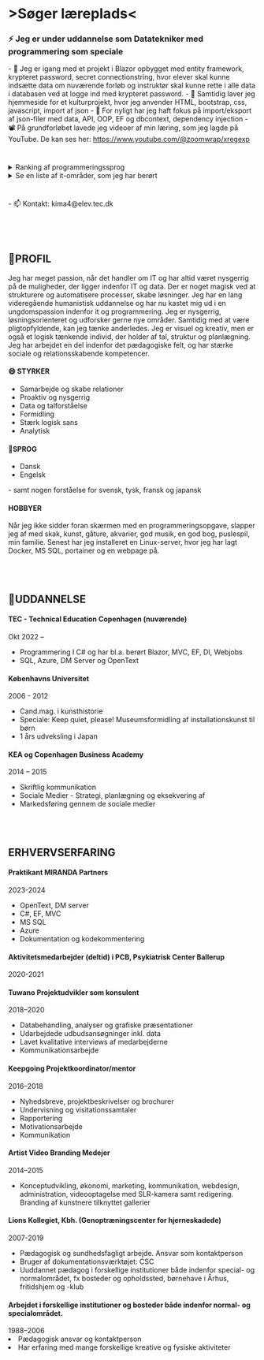 # >Søger læreplads<
<h3>⚡ Jeg er under uddannelse som Datatekniker med programmering som speciale</h3>
- 🔭 Jeg er igang med et projekt i Blazor opbygget med entity framework, krypteret password, secret connectionstring, hvor elever skal kunne indsætte data om nuværende forløb og instruktør skal kunne rette i alle data i databasen ved at logge ind med krypteret password.
- 🎴 Samtidig laver jeg hjemmeside for et kulturprojekt, hvor jeg anvender HTML, bootstrap, css, javascript, import af json
- 🌱 For nyligt har jeg haft fokus på import/eksport af json-filer med data, API, OOP, EF og dbcontext, dependency injection
- 📽️ På grundforløbet lavede jeg videoer af min læring, som jeg lagde på YouTube. De kan ses her: <a href="https://www.youtube.com/@zoomwrap/xregexp">https://www.youtube.com/@zoomwrap/xregexp</a>
<h1></h1>
<details>
<summary>Ranking af programmeringssprog</summary>

| Rank | Sprog      |
|-----:|------------|
|     1| C#         |
|     2| MS SQL     |
|     3| HTML, CSS  |
|     4| JavaScript |
</details>

<details>
<summary>Se en liste af it-områder, som jeg har berørt</summary>

| Rank | Sprog                 |
|-----:|-----------------------|
|     1| Blazor                |
|     2| MVC                   |
|     3| Entity Framwork       |
|     4| Dependency Injection  |
|     5| Docker, Portainer     |
|     6| Linux                 |
|     7| OpenText, DM server   |
|     8| Azure Insights        |
|     9| Azure Secrets         |
|     10| Azure Webjobs        |

</details>
<h1></h1>
- 📫 Kontakt: kima4@elev.tec.dk
<h1></h1>

<br>
<h2>🪪PROFIL</h2>
Jeg har meget passion, når det handler 
om IT og har altid været nysgerrig på de 
muligheder, der ligger indenfor IT og data. 
Der er noget magisk ved at strukturere og 
automatisere processer, skabe løsninger. 
Jeg har en lang videregående humanistisk 
uddannelse og har nu kastet mig ud i en ungdomspassion indenfor it og programmering.
Jeg er nysgerrig, løsningsorienteret og udforsker gerne nye 
områder. Samtidig med at være 
pligtopfyldende, kan jeg tænke 
anderledes. Jeg er visuel og kreativ, men er 
også et logisk tænkende individ, der holder 
af tal, struktur og planlægning. 
Jeg har arbejdet en del indenfor det 
pædagogiske felt, og har stærke sociale 
og relationsskabende kompetencer. 

<h4>😄 STYRKER</h4>
<ul>
<li>Samarbejde og skabe relationer </li>
<li>Proaktiv og nysgerrig </li>
<li>Data og talforståelse </li>
<li>Formidling </li>
<li>Stærk logisk sans</li>
<li>Analytisk </li>
</ul>

<h4>🏡SPROG</h4>
<ul>
  <li>Dansk </li>
  <li>Engelsk </li>
</ul>
- samt nogen forståelse for svensk, tysk, fransk og japansk

<h4> HOBBYER</h4>
Når jeg ikke sidder foran skærmen med en programmeringsopgave, slapper jeg af med skak, kunst, gåture, akvarier, god musik, en god bog, puslespil, min familie. 
Senest har jeg installeret en Linux-server, hvor jeg har lagt Docker, MS SQL, portainer og en webpage på.

<br><br>
<h2>📘UDDANNELSE</h2>

<h4>TEC - Technical Education Copenhagen (nuværende)</h4> 
<div>Okt 2022 –</div> 
<ul>
  <li>Programmering I C# og har bl.a. berørt Blazor, MVC, EF, DI, Webjobs </li>
  <li>SQL, Azure, DM Server og OpenText </li>
</ul>


<h4>Københavns Universitet</h4> 
<div>2006 - 2012</div> 
<ul>
  <li>Cand.mag. i kunsthistorie </li>
  <li>Speciale: Keep quiet, please! Museumsformidling af installationskunst til børn  </li>
  <li>1 års udveksling i Japan </li>
</ul>

<h4>KEA og Copenhagen Business Academy</h4> 
<div>2014 – 2015</div> 
<ul>
  <li>Skriftlig kommunikation </li>
  <li>Sociale Medier - Strategi, planlægning og eksekvering af  </li>
  <li>Markedsføring gennem de sociale medier</li>
</ul>

 <br><br>
<h2>ERHVERVSERFARING</h2> 
<h4>Praktikant MIRANDA Partners</h4>
<div>2023-2024</div>
<ul>
  <li>OpenText, DM server</li>
  <li>C#, EF, MVC</li>
  <li>MS SQL</li>
  <li>Azure</li>
    <li>Dokumentation og kodekommentering</li>
</ul>

<h4>Aktivitetsmedarbejder (deltid) i PCB, Psykiatrisk Center Ballerup </h4>
<div>2020-2021 </div> 

<h4>Tuwano Projektudvikler som konsulent</h4> 
<div>2018–2020 </div> 
<ul>
  <li>Databehandling, analyser og grafiske præsentationer  </li>
  <li>Udarbejdede udbudsansøgninger inkl. data </li>
  <li>Lavet kvalitative interviews af medarbejderne </li>
    <li>Kommunikationsarbejde </li>
</ul>


<h4>Keepgoing Projektkoordinator/mentor</h4>  
<div>2016–2018 </div> 
<ul>
  <li>Nyhedsbreve, projektbeskrivelser og brochurer  </li>
  <li>Undervisning og visitationssamtaler </li>
  <li>Rapportering  </li>
    <li>Motivationsarbejde  </li>
  <li>Kommunikation </li>
</ul>

<h4>Artist Video Branding Medejer</h4>  
<div>2014–2015</div> 
<ul>
  <li>Konceptudvikling, økonomi, marketing, kommunikation, webdesign, administration, videooptagelse med SLR-kamera samt redigering. Branding af kunstnere tilknyttet gallerier  </li>
</ul>

<h4>Lions Kollegiet, Kbh. (Genoptræningscenter for hjerneskadede)</h4>  
<div>2007-2019 </div> 
<ul>
  <li>Pædagogisk og sundhedsfagligt arbejde. Ansvar som 
kontaktperson </li>
  <li>Bruger af dokumentationsværktøjet: CSC</li>
  <li>Uuddannet pædagog i forskellige institutioner både indenfor special-  og normalområdet, fx bosteder og opholdssted, børnehave i Århus, fritidshjem og -klub </li>
</ul>

<h4>Arbejdet i forskellige institutioner og bosteder både indenfor normal- og specialområdet.</h4> 
<div>1988–2006 </div> 
  <li>Pædagogisk ansvar og kontaktperson </li>
  <li>Har erfaring med mange 
forskellige kreative og fysiske aktiviteter</li>
</ul>

